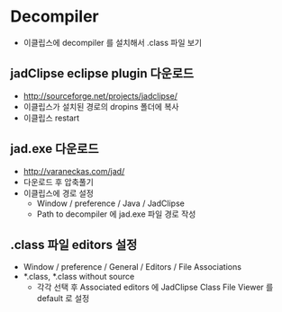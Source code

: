 # Decompiler
- 이클립스에 decompiler 를 설치해서 .class 파일 보기

## jadClipse eclipse plugin 다운로드
- http://sourceforge.net/projects/jadclipse/
- 이클립스가 설치된 경로의 dropins 폴더에 복사
- 이클립스 restart

## jad.exe 다운로드
- http://varaneckas.com/jad/
- 다운로드 후 압축풀기
- 이클립스에 경로 설정
  - Window / preference / Java / JadClipse
  - Path to decompiler 에 jad.exe 파일 경로 작성

## .class 파일 editors 설정
- Window / preference / General / Editors / File Associations
- *.class, *.class without source
  - 각각 선택 후 Associated editors 에 JadClipse Class File Viewer 를 default 로 설정